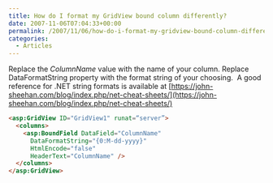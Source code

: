 ```yaml
---
title: How do I format my GridView bound column differently?
date: 2007-11-06T07:04:33+00:00
permalink: /2007/11/06/how-do-i-format-my-gridview-bound-column-differently/
categories:
  - Articles
---
```

Replace the _ColumnName_ value with the name of your column. Replace DataFormatString property with the format string of your choosing.  A good reference for .NET string formats is available at [https://john-sheehan.com/blog/index.php/net-cheat-sheets/](https://john-sheehan.com/blog/index.php/net-cheat-sheets/)

```html
<asp:GridView ID="GridView1" runat=“server”>
  <columns>
    <asp:BoundField DataField="ColumnName"
      DataFormatString="{0:M-dd-yyyy}"
      HtmlEncode="false"
      HeaderText="ColumnName" />
  </columns>
</asp:GridView>
```